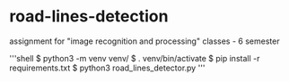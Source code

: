 # road-lines-detection
assignment for "image recognition and processing" classes - 6 semester


'''shell
$ python3 -m venv venv/
$ . venv/bin/activate
$ pip install -r requirements.txt
$ python3 road_lines_detector.py
'''
